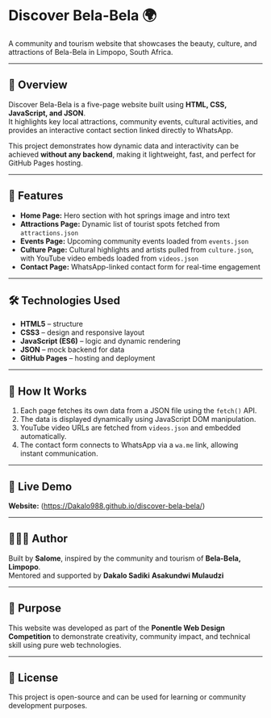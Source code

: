 # Discover Bela-Bela 🌍
A community and tourism website that showcases the beauty, culture, and attractions of Bela-Bela in Limpopo, South Africa.

---

## 🌟 Overview
Discover Bela-Bela is a five-page website built using **HTML, CSS, JavaScript, and JSON**.  
It highlights key local attractions, community events, cultural activities, and provides an interactive contact section linked directly to WhatsApp.

This project demonstrates how dynamic data and interactivity can be achieved **without any backend**, making it lightweight, fast, and perfect for GitHub Pages hosting.

---

## 🧠 Features
- **Home Page:** Hero section with hot springs image and intro text  
- **Attractions Page:** Dynamic list of tourist spots fetched from `attractions.json`  
- **Events Page:** Upcoming community events loaded from `events.json`  
- **Culture Page:** Cultural highlights and artists pulled from `culture.json`, with YouTube video embeds loaded from `videos.json`  
- **Contact Page:** WhatsApp-linked contact form for real-time engagement  

---

## 🛠️ Technologies Used
- **HTML5** – structure  
- **CSS3** – design and responsive layout  
- **JavaScript (ES6)** – logic and dynamic rendering  
- **JSON** – mock backend for data  
- **GitHub Pages** – hosting and deployment  

---

## 💬 How It Works
1. Each page fetches its own data from a JSON file using the `fetch()` API.  
2. The data is displayed dynamically using JavaScript DOM manipulation.  
3. YouTube video URLs are fetched from `videos.json` and embedded automatically.  
4. The contact form connects to WhatsApp via a `wa.me` link, allowing instant communication.

---

## 🚀 Live Demo
**Website:** (https://Dakalo988.github.io/discover-bela-bela/)

---

## 👩🏽‍💻 Author
Built by **Salome**, inspired by the community and tourism of **Bela-Bela, Limpopo**.  
Mentored and supported by **Dakalo Sadiki**
**Asakundwi Mulaudzi**


---

## 🏁 Purpose
This website was developed as part of the **Ponentle Web Design Competition** to demonstrate creativity, community impact, and technical skill using pure web technologies.

---

## 📝 License
This project is open-source and can be used for learning or community development purposes.
